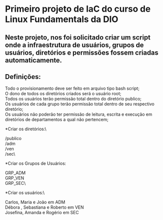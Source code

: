 # Primeiro projeto de IaC do curso de Linux Fundamentals da DIO

## Neste projeto, nos foi solicitado criar um script onde a infraestrutura de usuários, grupos de usuários, diretórios e permissões fossem criadas automaticamente.

## Definições:
Todo o provisionamento deve ser feito em arquivo tipo bash script;\
O dono de todos os diretórios criados será o usuário root;\
Todos os usuários terão permissão total dentro do diretório publico;\
Os usuários de cada grupo terão permissão total dentro de seu respectivo diretório;\
Os usuários não poderão ter permissão de leitura, escrita e execução em diretórios de departamentos a qual não pertencem;

*Criar os diretórios:\

/publico\
/adm\
/ven\
/sec\

*Criar os Grupos de Usuários:

GRP_ADM\
GRP_VEN\
GRP_SEC\

*Criar os usuários:\

Carlos, Maria e João em ADM\
Débora , Sebastiana e Roberto em VEN\
Josefina, Amanda e Rogério em SEC


